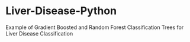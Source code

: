 # Liver-Disease-Python
Example of Gradient Boosted and Random Forest Classification Trees for Liver Disease Classification
